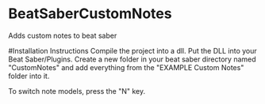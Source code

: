 # BeatSaberCustomNotes
Adds custom notes to beat saber

#Installation Instructions
Compile the project into a dll. Put the DLL into your Beat Saber/Plugins.
Create a new folder in your beat saber directory named "CustomNotes" and add everything from the "EXAMPLE Custom Notes" folder into it.

To switch note models, press the "N" key.
